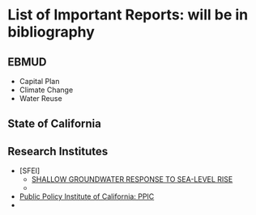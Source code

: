 # List of Important Reports: will be in bibliography

## EBMUD

- Capital Plan
- Climate Change
- Water Reuse

## State of California

## Research Institutes
- [SFEI]
  - [SHALLOW GROUNDWATER RESPONSE TO SEA-LEVEL RISE](https://www.sfei.org/sites/default/files/biblio_files/Shallow%20Groundwater_Sea%20Level%20Rise_Pathways_SFEI_2022_v2_2.pdf)
  - 
- [Public Policy Institute of California: PPIC](https://www.ppic.org/publication/paying-for-californias-water-system/)
- 
